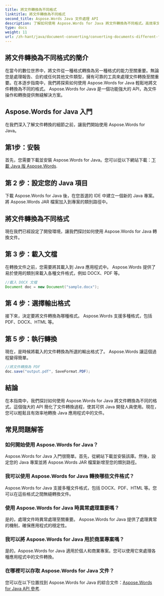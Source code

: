 ```yaml
---
title: 將文件轉換為不同格式
linktitle: 將文件轉換為不同格式
second_title: Aspose.Words Java 文件處理 API
description: 了解如何使用 Aspose.Words for Java 將文件轉換為不同格式。高效率文件轉換的逐步指南。
type: docs
weight: 11
url: /zh-hant/java/document-converting/converting-documents-different-formats/
---
```


## 將文件轉換為不同格式的簡介

在當今的數位世界中，將文件從一種格式轉換為另一種格式的能力至關重要。無論您是處理報告、合約或任何其他文件類型，擁有可靠的工具來處理文件轉換至關重要。在本逐步指南中，我們將探索如何使用 Aspose.Words for Java 輕鬆地將文件轉換為不同的格式。 Aspose.Words for Java 是一個功能強大的 API，為文件操作和轉換提供無縫解決方案。

## Aspose.Words for Java 入門

在我們深入了解文件轉換的細節之前，讓我們開始使用 Aspose.Words for Java。

## 第1步：安裝

首先，您需要下載並安裝 Aspose.Words for Java。您可以從以下網站下載：[下載 Java 版 Aspose.Words](https://releases.aspose.com/words/java/).

## 第 2 步：設定您的 Java 項目

下載 Aspose.Words for Java 後，在您首選的 IDE 中建立一個新的 Java 專案。將 Aspose.Words JAR 檔案加入到專案的類別路徑中。

## 將文件轉換為不同格式

現在我們已經設定了開發環境，讓我們探討如何使用 Aspose.Words for Java 轉換文件。

## 第 3 步：載入文檔

在轉換文件之前，您需要將其載入到 Java 應用程式中。 Aspose.Words 提供了易於使用的類別來載入各種文件格式，例如 DOCX、PDF 等。

```java
//載入 DOCX 文檔
Document doc = new Document("sample.docx");
```

## 第 4 步：選擇輸出格式

接下來，決定要將文件轉換為哪種格式。 Aspose.Words 支援多種格式，包括 PDF、DOCX、HTML 等。

## 第 5 步：執行轉換

現在，是時候將載入的文件轉換為所選的輸出格式了。 Aspose.Words 讓這個過程變得簡單。

```java
//將文件轉換為 PDF
doc.save("output.pdf", SaveFormat.PDF);
```

## 結論

在本指南中，我們探討如何使用 Aspose.Words for Java 將文件轉換為不同的格式。這個強大的 API 簡化了文件轉換過程，使其可供 Java 開發人員使用。現在，您可以輕鬆且有效率地轉換 Java 應用程式中的文件。

## 常見問題解答

### 如何開始使用 Aspose.Words for Java？

Aspose.Words for Java 入門很簡單。首先，從網站下載並安裝該庫。然後，設定您的 Java 專案並將 Aspose.Words JAR 檔案新增至您的類別路徑。

### 我可以使用 Aspose.Words for Java 轉換哪些文件格式？

Aspose.Words for Java 支援多種文件格式，包括 DOCX、PDF、HTML 等。您可以在這些格式之間無縫轉換文件。

### 使用 Aspose.Words for Java 時異常處理重要嗎？

是的，處理文件時異常處理至關重要。 Aspose.Words for Java 提供了處理異常的機制，確保應用程式的穩定性。

### 我可以將 Aspose.Words for Java 用於商業專案嗎？

是的，Aspose.Words for Java 適用於個人和商業專案。您可以使用它來處理各種應用程式中的文件轉換。

### 在哪裡可以存取 Aspose.Words for Java 文件？

您可以在以下位置找到 Aspose.Words for Java 的綜合文件：[Aspose.Words for Java API 參考](https://reference.aspose.com/words/java/).